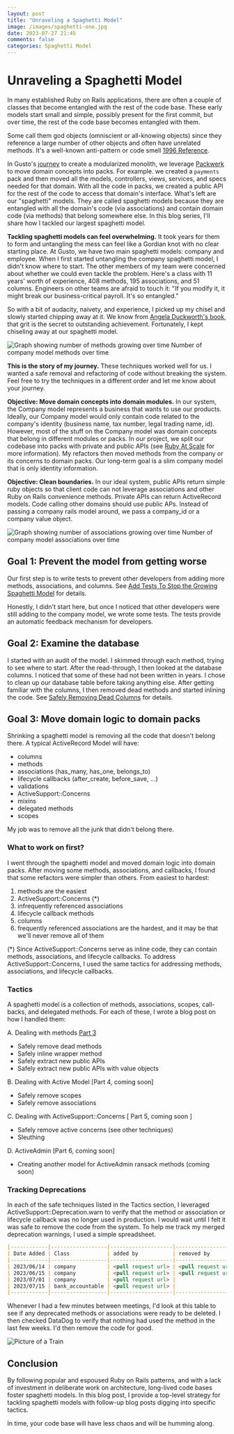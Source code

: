 ```yaml
---
layout: post
title: "Unraveling a Spaghetti Model"
image: /images/spaghetti-one.jpg
date: 2023-07-27 21:45
comments: false
categories: Spaghetti Model 
---
```


# Unraveling a Spaghetti Model

In many established Ruby on Rails applications, there are often a couple of classes that become entangled with the rest of the code base. These early models start small and simple, possibly present for the first commit, but over time, the rest of the code base becomes entangled with them.

Some call them god objects (omniscient or all-knowing objects) since they reference a large number of other objects and often have unrelated methods. It's a well-known anti-pattern or code smell [1996 Reference](https://amzn.to/3uijk3p).

In Gusto's [journey](https://medium.com/gusto-engineering/laying-the-cultural-and-technical-foundation-for-big-rails-6b5ab78349ed) to create a modularized monolith, we leverage [Packwerk](https://github.com/Shopify/packwerk) to move domain concepts into packs. For example. we created a `payments` pack and then moved all the models, controllers, views, services, and specs needed for that domain. With all the code in packs, we created a public API for the rest of the code to access that domain's interface. What's left are our "spaghetti" models. They are called spaghetti models because they are entangled with all the domain's code (via associations) and contain domain code (via methods) that belong somewhere else. In this blog series, I'll share how I tackled our largest spaghetti model.

**Tackling spaghetti models can feel overwhelming.** It took years for them to form and untangling the mess can feel like a Gordian knot with no clear starting place. At Gusto, we have two main spaghetti models: company and employee. When I first started untangling the company spaghetti model, I didn't know where to start. The other members of my team were concerned about whether we could even tackle the problem. Here's a class with 11 years' worth of experience, 408 methods, 195 associations, and 51 columns. Engineers on other teams are afraid to touch it: "If you modify it, it might break our business-critical payroll. It's so entangled."

So with a bit of audacity, naivety, and experience, I picked up my chisel and slowly started chipping away at it. We know from [Angela Duckworth's book](https://www.amazon.com/dp/1501111116/ref=cm_sw_r_as_gl_api_gl_i_G2RD1G57FQ9KTB2F4DTV?linkCode=ml2&tag=sedano-20), that grit is the secret to outstanding achievement. Fortunately, I kept chiseling away at our spaghetti model.

<img border="0" src="/images/company-model-methods.png" alt="Graph showing number of methods growing over time"/>
Number of company model methods over time

**This is the story of my journey.** These techniques worked well for us. I wanted a safe removal and refactoring of code without breaking the system. Feel free to try the techniques in a different order and let me know about your journey.

**Objective: Move domain concepts into domain modules.** In our system, the Company model represents a business that wants to use our products. Ideally, our Company model would only contain code related to the company's identity (business name, tax number, legal trading name, id). However, most of the stuff on the Company model was domain concepts that belong in different modules or packs. In our project, we split our codebase into packs with private and public APIs (see [Ruby At Scale](https://github.com/rubyatscale) for more information). My refactors then moved methods from the company or its concerns to domain packs. Our long-term goal is a slim company model that is only identity information.

**Objective: Clean boundaries.** In our ideal system, public APIs return simple ruby objects so that client code can not leverage associations and other Ruby on Rails convenience methods. Private APIs can return ActiveRecord models. Code calling other domains should use public APs. Instead of passing a company rails model around, we pass a company_id or a company value object.

<img border="0" src="/images/company-model-associations.png" alt="Graph showing number of associations growing over time"/>
Number of company model associations over time

## Goal 1: Prevent the model from getting worse
Our first step is to write tests to prevent other developers from adding more methods, associations, and columns. See [Add Tests To Stop the Growing Spaghetti Model](/toddsedano/2023/07/28/spaghetti-models-add-tests-to-stop-the-growing-spaghetti-model.html) for details.

Honestly, I didn't start here, but once I noticed that other developers were still adding to the company model, we wrote some tests. The tests provide an automatic feedback mechanism for developers.

## Goal 2: Examine the database
I started with an audit of the model. I skimmed through each method, trying to see where to start. After the read-through, I then looked at the database columns. I noticed that some of these had not been written in years. I chose to clean up our database table before taking anything else. After getting familiar with the columns, I then removed dead methods and started inlining the code. See [Safely Removing Dead Columns](/toddsedano/2022/11/17/rails-spaghetti-model-delete-column-tutorial.html) for details.

## Goal 3: Move domain logic to domain packs
Shrinking a spaghetti model is removing all the code that doesn't belong there. A typical ActiveRecord Model will have:
  * columns
  * methods
  * associations (has_many, has_one, belongs_to)
  * lifecycle callbacks (after_create, before_save, …)
  * validations
  * ActiveSupport::Concerns
  * mixins 
  * delegated methods
  * scopes

My job was to remove all the junk that didn't belong there.

### What to work on first?
I went through the spaghetti model and moved domain logic into domain packs. After moving some methods, associations, and callbacks, I found that some refactors were simpler than others. From easiest to hardest:
  1. methods are the easiest
  2. ActiveSupport::Concerns (*)
  3. infrequently referenced associations
  4. lifecycle callback methods
  5. columns
  6. frequently referenced associations are the hardest, and it may be that we'll never remove all of them

(*) Since ActiveSupport::Concerns serve as inline code, they can contain methods, associations, and lifecycle callbacks. To address ActiveSupport::Concerns, I used the same tactics for addressing methods, associations, and lifecycle callbacks.

### Tactics
A spaghetti model is a collection of methods, associations, scopes, call-backs, and delegated methods. For each of these, I wrote a blog post on how I handled them:

A. Dealing with methods [Part 3](/toddsedano/2023/07/28/spaghetti-models-safely-remove-methods.html)
  * Safely remove dead methods
  * Safely inline wrapper method
  * Safely extract new public APIs
  * Safely extract new public APIs with value objects

B. Dealing with Active Model [Part 4, coming soon]
  * Safely remove scopes
  * Safely remove associations

C. Dealing with ActiveSupport::Concerns [ Part 5, coming soon ]
  * Safely remove active concerns (see other techniques)
  * Sleuthing

D. ActiveAdmin [Part 6, coming soon]
  * Creating another model for ActiveAdmin ransack methods (coming soon)

### Tracking Deprecations
In each of the safe techniques listed in the Tactics section, I leveraged ActiveSupport::Deprecation.warn to verify that the method or association or lifecycle callback was no longer used in production. I would wait until I felt it was safe to remove the code from the system. To help me track my merged deprecation warnings, I used a simple spreadsheet.

```markdown
|------------|------------------|--------------------|--------------------|
| Date Added | Class            | added by           | removed by         |
|------------|------------------|--------------------|--------------------|
| 2023/06/14 | company          | <pull request url> | <pull request url> |
| 2023/06/15 | company          | <pull request url> | <pull request url> |
| 2023/07/01 | company          | <pull request url> |                    |
| 2023/07/15 | bank_accountable | <pull request url> |                    |
|------------|------------------|--------------------|--------------------|
```
Whenever I had a few minutes between meetings, I'd look at this table to see if any deprecated methods or associations were ready to be deleted. I then checked DataDog to verify that nothing had used the method in the last few weeks. I'd then remove the code for good.

<img border="0" src="/images/spaghetti-one-end.jpg" alt="Picture of a Train"/>

## Conclusion
By following popular and espoused Ruby on Rails patterns, and with a lack of investment in deliberate work on architecture, long-lived code bases foster spaghetti models. In this blog post, I provide a top-level strategy for tackling spaghetti models with follow-up blog posts digging into specific tactics.

In time, your code base will have less chaos and will be humming along.
